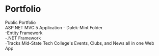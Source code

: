 # Portfolio
Public Portfolio
<br>
ASP.NET MVC 5 Application - Dalek-Mint Folder
<br>
  -Entity Framework
  <br>
  -.NET Framework
  <br>
  -Tracks Mid-State Tech College's Events, Clubs, and News all in one Web App
  

